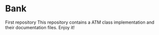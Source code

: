 # Bank
First repository 
This repository contains  a ATM class implementation and their documentation files.
Enjoy it!
